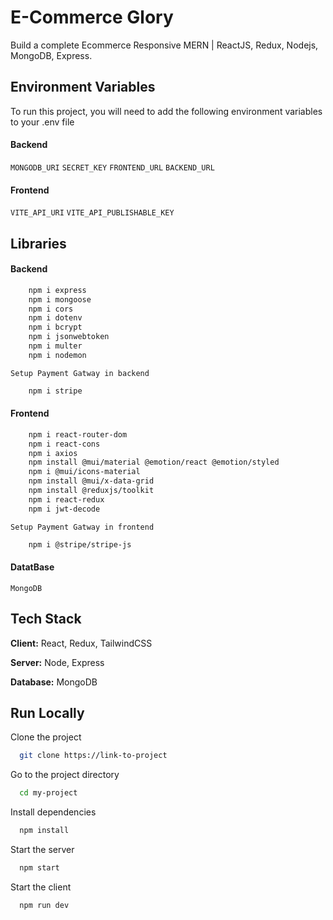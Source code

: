 
# E-Commerce Glory

Build a complete Ecommerce Responsive MERN | ReactJS, Redux, Nodejs, MongoDB, Express.


## Environment Variables

To run this project, you will need to add the following environment variables to your .env file

#### Backend

`MONGODB_URI` `SECRET_KEY` `FRONTEND_URL` `BACKEND_URL`

#### Frontend

`VITE_API_URI` `VITE_API_PUBLISHABLE_KEY`


## Libraries

#### Backend
```bash
    npm i express
    npm i mongoose
    npm i cors
    npm i dotenv
    npm i bcrypt
    npm i jsonwebtoken
    npm i multer
    npm i nodemon
```
`Setup Payment Gatway in backend`
```bash
    npm i stripe
```


#### Frontend

```bash
    npm i react-router-dom
    npm i react-cons
    npm i axios
    npm install @mui/material @emotion/react @emotion/styled
    npm i @mui/icons-material
    npm install @mui/x-data-grid
    npm install @reduxjs/toolkit
    npm i react-redux
    npm i jwt-decode
```

`Setup Payment Gatway in frontend`
```bash
    npm i @stripe/stripe-js
```

#### DatatBase
`MongoDB`
## Tech Stack

**Client:** React, Redux, TailwindCSS

**Server:** Node, Express

**Database:** MongoDB



## Run Locally

Clone the project

```bash
  git clone https://link-to-project
```

Go to the project directory

```bash
  cd my-project
```

Install dependencies

```bash
  npm install
```

Start the server

```bash
  npm start
```

Start the client

```bash
  npm run dev
```

